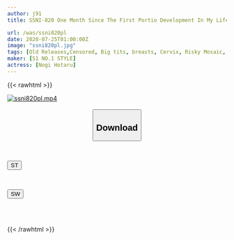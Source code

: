 ```yaml
---
author: j91
title: SSNI-820 One Month Since The First Portio Development In My Life Limit Of Abstinence! Great Frustration! 110 Times Iki Rolled Whole Body Jerky Cramping Uncut Acme Fuck Nogi Firefly

url: /was/ssni820pl
date: 2020-07-25T01:00:00Z
image: "ssni820pl.jpg"
tags: [Old Releases,Censored, Big tits, breasts, Cervix, Risky Mosaic, Solowork, Tall]
maker: [S1 NO.1 STYLE]
actress: [Nogi Hotaru]
---
```



{{< rawhtml >}}

<div class="video" data-videoid="QeQxjja6JGF0xpP">
    <a href="javascript:;">
        <img src="/was/ssni820pl/ssni820pl.jpg" width="WIDTH" height="HEIGHT" alt="ssni820pl.mp4" loading="lazy">
    </a>
</div>

<script type="text/javascript" src="https://j91.asia/asset/on-demand-st.js"></script>

<br>
  <link rel="stylesheet" href="https://j91.asia/asset/bs5.css">
  
  <center>
  <button class="btn btn-primary" type="button" data-bs-toggle="collapse" data-bs-target=".multi-collapse" aria-expanded="false" aria-controls="multiCollapseExample1 multiCollapseExample2"><h2>Download</h2></button></center>
</p>
<div class="row">
  <div class="col">
    <div class="collapse multi-collapse" id="multiCollapseExample1">
      <div class="card card-body">
	      	      <br>
<div class="buttons">  
<p><a href="https://streamtape.to/v/QeQxjja6JGF0xpP" target="_blank"><button class="btn-hover color-3"><i class="fa fa-download"></i> ST</button></a></p></div>
    </div>
  </div>
</div>
  <div class="col">
    <div class="collapse multi-collapse" id="multiCollapseExample2">
      <div class="card card-body">
	      <br>
<div class="buttons">
<p><a href="https://cdnwish.com/x6ppaztvqxix" target="_blank"><button class="btn-hover color-2"><i class="fa fa-download"></i> SW</button></a></p></div>
<br><br>
      </div>
    </div>
  </div>
</div>

{{< /rawhtml >}}